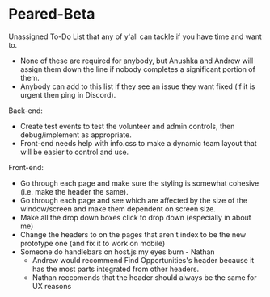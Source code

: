 # Peared-Beta
Unassigned To-Do List that any of y'all can tackle if you have time and want to.
 - None of these are required for anybody, but Anushka and Andrew will assign them down the line
if nobody completes a significant portion of them.
 - Anybody can add to this list if they see an issue they want fixed (if it is urgent then ping in Discord).

Back-end:
 - Create test events to test the volunteer and admin controls, then debug/implement as appropriate.
 - Front-end needs help with info.css to make a dynamic team layout that will be easier to control and use.

Front-end:
 - Go through each page and make sure the styling is somewhat cohesive (i.e. make the header the same).
 - Go through each page and see which are affected by the size of the window/screen and make them dependent on screen size.
 - Make all the drop down boxes click to drop down (especially in about me)
 - Change the headers to on the pages that aren't index to be the new prototype one (and fix it to work on mobile)
 - Someone do handlebars on host.js my eyes burn - Nathan
   - Andrew would recommend Find Opportunities's header because it has the most parts integrated from other headers.
   - Nathan reccomends that the header should always be the same for UX reasons

